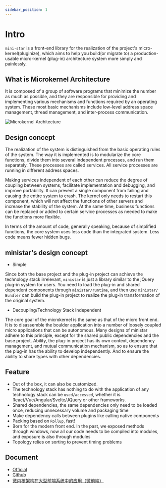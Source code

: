 ```yaml
---
sidebar_position: 1
---
```


# Intro

`mini-star` is a front-end library for the realization of the project's micro-kernel(pluginize), which aims to help you build(or migrate to) a production-usable micro-kernel (plug-in) architecture system more simply and painlessly.

<!-- 抄自: https://segmentfault.com/a/1190000016862735 -->

## What is Microkernel Architecture

It is composed of a group of software programs that minimize the number as much as possible, and they are responsible for providing and implementing various mechanisms and functions required by an operating system. These most basic mechanisms include low-level address space management, thread management, and inter-process communication.

![Microkernel Architecture](/img/docs/intro.png)

## Design concept

The realization of the system is distinguished from the basic operating rules of the system. The way it is implemented is to modularize the core functions, divide them into several independent processes, and run them separately. These processes are called services. All service processes are running in different address spaces.

Making services independent of each other can reduce the degree of coupling between systems, facilitate implementation and debugging, and improve portability. It can prevent a single component from failing and causing the entire system to crash. The kernel only needs to restart this component, which will not affect the functions of other servers and increase the stability of the system. At the same time, business functions can be replaced or added to certain service processes as needed to make the functions more flexible.

In terms of the amount of code, generally speaking, because of simplified functions, the core system uses less code than the integrated system. Less code means fewer hidden bugs.

## ministar's design concept

- Simple

Since both the base project and the plug-in project can achieve the technology stack irrelevant, `ministar` is just a library similar to the jQuery plug-in system for users. You need to load the plug-in and shared dependent components through `ministar/runtime`, and then use `ministar/ Bundler` can build the plug-in project to realize the plug-in transformation of the original system.

- Decoupling/Technology Stack Independent

The core goal of the microkernel is the same as that of the micro front end. It is to disassemble the boulder application into a number of loosely coupled micro applications that can be autonomous. Many designs of ministar adhere to this principle, except for the shared public dependencies and the base project. Ability, the plug-in project has its own context, dependency management, and mutual communication mechanism, so as to ensure that the plug-in has the ability to develop independently. And to ensure the ability to share types with other dependencies.

## Feature

- Out of the box, it can also be customized.
- The technology stack has nothing to do with the application of any technology stack can be `used/accessed`, whether it is React/Vue/Angular/Svelte/JQuery or other frameworks.
- Shared dependencies, the same dependencies only need to be loaded once, reducing unnecessary volume and packaging time
- Make dependency calls between plugins like calling native components
- Packing based on `Rollup`, fast!
- Born for the modern front end. In the past, we exposed methods through windows, now all our code needs to be compiled into modules, and exposure is also through modules
- Topology relies on sorting to prevent timing problems

## Document

- [Official](https://ministar.moonrailgun.com/)
- [Github](https://github.com/moonrailgun/mini-star)
- [微内核架构在大型前端系统中的应用（微前端）](https://segmentfault.com/a/1190000016862735)
